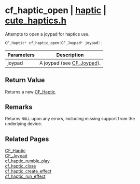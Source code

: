 # cf_haptic_open | [haptic](https://github.com/RandyGaul/cute_framework/blob/master/docs/haptic/README.md) | [cute_haptics.h](https://github.com/RandyGaul/cute_framework/blob/master/include/cute_haptics.h)

Attempts to open a joypad for haptics use.

```cpp
CF_Haptic* cf_haptic_open(CF_Joypad* joypad);
```

Parameters | Description
--- | ---
joypad | A joypad (see [CF_Joypad](https://github.com/RandyGaul/cute_framework/blob/master/docs/input/cf_joypad.md)).

## Return Value

Returns a new [CF_Haptic](https://github.com/RandyGaul/cute_framework/blob/master/docs/haptic/cf_haptic.md).

## Remarks

Returns `NULL` upon any errors, including missing support from the underlying device.

## Related Pages

[CF_Haptic](https://github.com/RandyGaul/cute_framework/blob/master/docs/haptic/cf_haptic.md)  
[CF_Joypad](https://github.com/RandyGaul/cute_framework/blob/master/docs/input/cf_joypad.md)  
[cf_haptic_rumble_play](https://github.com/RandyGaul/cute_framework/blob/master/docs/haptic/cf_haptic_rumble_play.md)  
[cf_haptic_close](https://github.com/RandyGaul/cute_framework/blob/master/docs/haptic/cf_haptic_close.md)  
[cf_haptic_create_effect](https://github.com/RandyGaul/cute_framework/blob/master/docs/haptic/cf_haptic_create_effect.md)  
[cf_haptic_run_effect](https://github.com/RandyGaul/cute_framework/blob/master/docs/haptic/cf_haptic_run_effect.md)  
